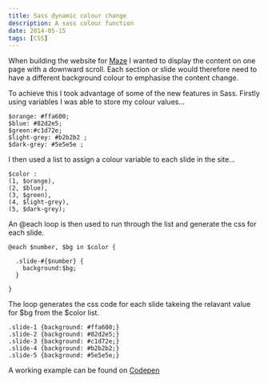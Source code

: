 ```yaml
---
title: Sass dynamic colour change
description: A sass colour function
date: 2014-05-15
tags: [CSS]
---
```


When building the website for <a href="http://get-maze.co.uk/" target="_blank">Maze</a> I wanted to display the content on one page with a downward scroll. Each section or slide would therefore need to have a different background colour to emphasise the content change.

To achieve this I took advantage of some of the new features in Sass. Firstly using variables I was able to store my colour values&#8230;

```
$orange: #ffa600;
$blue: #82d2e5;
$green:#c1d72e;
$light-grey: #b2b2b2 ;
$dark-grey: #5e5e5e ;
```

I then used a list to assign a colour variable to each slide in the site&#8230;

```
$color :
(1, $orange),
(2, $blue),
(3, $green),
(4, $light-grey),
(5, $dark-grey);
```

An @each loop is then used to run through the list and generate the css for each slide.

```
@each $number, $bg in $color {

  .slide-#{$number} {
    background:$bg;
  }

}
```

The loop generates the css code for each slide takeing the relavant value for $bg from the $color list.

```
.slide-1 {background: #ffa600;}
.slide-2 {background: #82d2e5;}
.slide-3 {background: #c1d72e;}
.slide-4 {background: #b2b2b2;}
.slide-5 {background: #5e5e5e;}
```

A working example can be found on <a href="http://codepen.io/cathydutton/pen/ndfHh" target="_blank">Codepen </a>
